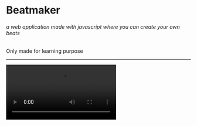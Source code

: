 # Beatmaker

###### a web application made with javascript where you can create your own beats

Only made for learning purpose
___


<a href="https://gifyu.com/image/lnSj"><video src="https://s6.gifyu.com/images/ezgif-7-3764d3db6840.gif" alt="ezgif-7-3764d3db6840.gif" border="0" /></a>
